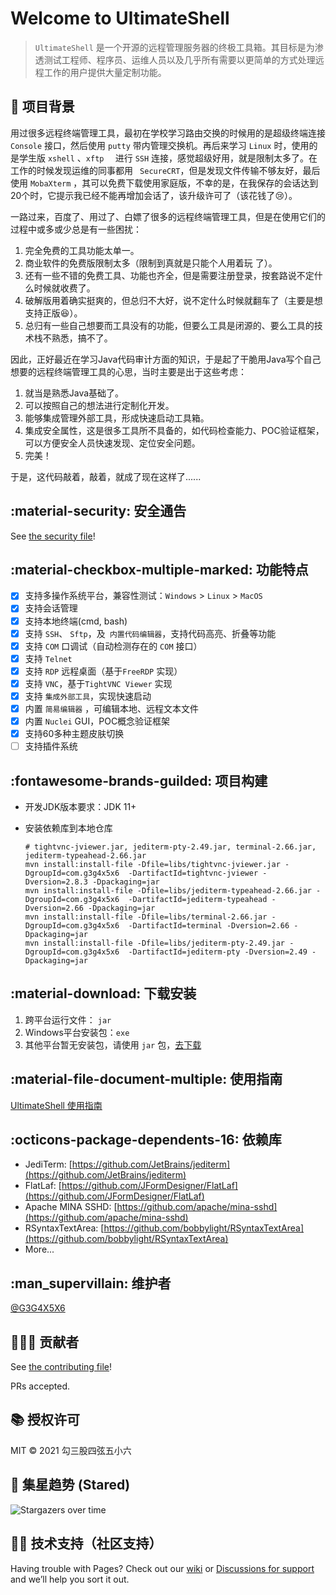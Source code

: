 # Welcome to UltimateShell

>  `UltimateShell` 是一个开源的远程管理服务器的终极工具箱。其目标是为渗透测试工程师、程序员、运维人员以及几乎所有需要以更简单的方式处理远程工作的用户提供大量定制功能。



## :compass: 项目背景

用过很多远程终端管理工具，最初在学校学习路由交换的时候用的是超级终端连接 `Console` 接口，然后使用 `putty` 带内管理交换机。再后来学习 `Linux` 时，使用的是学生版 `xshell` 、`xftp  ` 进行 `SSH` 连接，感觉超级好用，就是限制太多了。在工作的时候发现运维的同事都用 ` SecureCRT`，但是发现文件传输不够友好，最后使用 `MobaXterm` ，其可以免费下载使用家庭版，不幸的是，在我保存的会话达到20个时，它提示我已经不能再增加会话了，该升级许可了（该花钱了:cry:）。

一路过来，百度了、用过了、白嫖了很多的远程终端管理工具，但是在使用它们的过程中或多或少总是有一些困扰：

1. 完全免费的工具功能太单一。
2. 商业软件的免费版限制太多（限制到真就是只能个人用着玩 了）。
3. 还有一些不错的免费工具、功能也齐全，但是需要注册登录，按套路说不定什么时候就收费了。
4. 破解版用着确实挺爽的，但总归不大好，说不定什么时候就翻车了（主要是想支持正版:laughing:）。
5. 总归有一些自己想要而工具没有的功能，但要么工具是闭源的、要么工具的技术栈不熟悉，搞不了。

因此，正好最近在学习Java代码审计方面的知识，于是起了干脆用Java写个自己想要的远程终端管理工具的心思，当时主要是出于这些考虑：

1. 就当是熟悉Java基础了。
2. 可以按照自己的想法进行定制化开发。
3. 能够集成管理外部工具，形成快速启动工具箱。
4. 集成安全属性，这是很多工具所不具备的，如代码检查能力、POC验证框架，可以方便安全人员快速发现、定位安全问题。
5. 完美！

于是，这代码敲着，敲着，就成了现在这样了......

## :material-security: 安全通告

See [the security file](https://github.com/G3G4X5X6/ultimateshell/security/policy)!

## :material-checkbox-multiple-marked: 功能特点

- [x] 支持多操作系统平台，兼容性测试：`Windows` > `Linux` > `MacOS`
- [x] 支持会话管理
- [x] 支持本地终端(cmd, bash)
- [x] 支持 `SSH`、 `Sftp`，及` 内置代码编辑器`，支持代码高亮、折叠等功能
- [x] 支持  `COM`  口调试（自动检测存在的 `COM` 接口）
- [x] 支持 `Telnet`
- [x] 支持 `RDP` 远程桌面（基于`FreeRDP` 实现） 
- [x] 支持 `VNC`，基于`TightVNC Viewer` 实现
- [x] 支持 `集成外部工具`，实现快速启动
- [x] 内置 `简易编辑器` ，可编辑本地、远程文本文件
- [x] 内置 `Nuclei` GUI，POC概念验证框架
- [x] 支持60多种主题皮肤切换
- [ ] 支持插件系统

## :fontawesome-brands-guilded: 项目构建

- 开发JDK版本要求：JDK 11+

- 安装依赖库到本地仓库 

  ```shel
  # tightvnc-jviewer.jar, jediterm-pty-2.49.jar, terminal-2.66.jar, jediterm-typeahead-2.66.jar
  mvn install:install-file -Dfile=libs/tightvnc-jviewer.jar -DgroupId=com.g3g4x5x6  -DartifactId=tightvnc-jviewer -Dversion=2.8.3 -Dpackaging=jar
  mvn install:install-file -Dfile=libs/jediterm-typeahead-2.66.jar -DgroupId=com.g3g4x5x6  -DartifactId=jediterm-typeahead -Dversion=2.66 -Dpackaging=jar
  mvn install:install-file -Dfile=libs/terminal-2.66.jar -DgroupId=com.g3g4x5x6  -DartifactId=terminal -Dversion=2.66 -Dpackaging=jar
  mvn install:install-file -Dfile=libs/jediterm-pty-2.49.jar -DgroupId=com.g3g4x5x6  -DartifactId=jediterm-pty -Dversion=2.49 -Dpackaging=jar
  ```

  

## :material-download: 下载安装

1. 跨平台运行文件： `jar`
1. Windows平台安装包：`exe`
1. 其他平台暂无安装包，请使用 `jar` 包，[去下载](https://github.com/G3G4X5X6/ultimateshell/releases)



## :material-file-document-multiple: 使用指南

[UltimateShell 使用指南](document/)



## :octicons-package-dependents-16: 依赖库

- JediTerm: [https://github.com/JetBrains/jediterm](https://github.com/JetBrains/jediterm)
- FlatLaf: [https://github.com/JFormDesigner/FlatLaf](https://github.com/JFormDesigner/FlatLaf)
- Apache MINA SSHD: [https://github.com/apache/mina-sshd](https://github.com/apache/mina-sshd)
- RSyntaxTextArea: [https://github.com/bobbylight/RSyntaxTextArea](https://github.com/bobbylight/RSyntaxTextArea)
- More...



## :man_supervillain: 维护者

[@G3G4X5X6](https://github.com/G3G4X5X6)



## :people_holding_hands: 贡献者

See [the contributing file](https://github.com/G3G4X5X6/ultimateshell/blob/main/contributing.md)!

PRs accepted.



## :books: 授权许可

MIT © 2021 勾三股四弦五小六



## :star_struck: 集星趋势 (Stared)

![Stargazers over time](https://starchart.cc/G3G4X5X6/ultimateshell.svg)



## :technologist: 技术支持（社区支持）

Having trouble with Pages? Check out our [wiki](https://github.com/G3G4X5X6/ultimateshell/wiki) or [Discussions for support](https://github.com/G3G4X5X6/ultimateshell/discussions) and we’ll help you sort it out.







